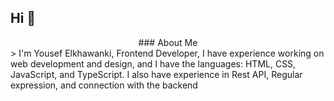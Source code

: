 ## Hi 👋
<center>
### About Me
</center>
> I'm Yousef Elkhawanki, Frontend Developer, I have experience working on web development and design, and I have the languages:
HTML, CSS, JavaScript, and TypeScript. I also have experience in Rest API, Regular expression, and
connection with the backend
